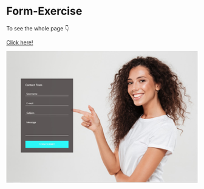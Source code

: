 # Form-Exercise

To see the whole page 👇

[Click here!](https://emreozturanli.github.io/Form-Exercise/)

![Site Image](https://github.com/emreozturanli/Form-Exercise/blob/master/form.jpg)
